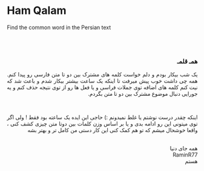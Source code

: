 # Ham Qalam
Find the common word in the Persian text

<br/>
<br/>

<div style="text-align: justify; direction: rtl" >
<h3>همـ قلمـ</h3>
<p>
یک شب بیکار بودم و دلم خواست کلمه های مشترک بین دو تا متن فارسی رو پیدا کنم. همه چی داشت خوب پیش میرفت تا اینکه یک ساعت بیشتر بیکار شدم و باعث شد که نیت کنم کلمه های اضافه توی جملات فراسی و یا فعل ها رو از توی نتیجه حذف کنم و یه جورایی دنبال موضوع مشترک بین دو تا متن بگردم.
</p>
<br/>
<p>
اینکه چقدر درست نوشتم یا غلط نمیدونم :) حاجی این ایده یک ساعته بود فقط ! ولی اگر توی میتونی این رو ادامه بدی و یا بر اساس وزن کلمات بین دوتا متن چیزی کشف کنی ، واقعا خوشحال میشم که تو هم کمک کنی این کار دستی من کامل تر و بهتر بشه
</p><br/>
همه جای دنیا<br/>
RaminR77<br/>
هستم<br/>
</div>